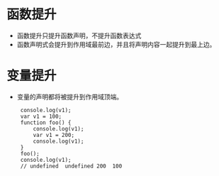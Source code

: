 # 函数提升
 - 函数提升只提升函数声明，不提升函数表达式
 - 函数声明式会提升到作用域最前边，并且将声明内容一起提升到最上边。

# 变量提升
 - 变量的声明都将被提升到作用域顶端。

		console.log(v1);
		var v1 = 100;
		function foo() {
			console.log(v1);
			var v1 = 200;
			console.log(v1);
		}
		foo();
		console.log(v1);
		// undefined  undefined 200  100

